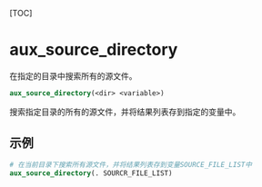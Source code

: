 [TOC]

# aux_source_directory

在指定的目录中搜索所有的源文件。

```cmake
aux_source_directory(<dir> <variable>)
```

搜索指定目录的所有的源文件，并将结果列表存到指定的变量中。

## 示例

```cmake
# 在当前目录下搜索所有源文件，并将结果列表存到变量SOURCE_FILE_LIST中
aux_source_directory(. SOURCR_FILE_LIST)
```

